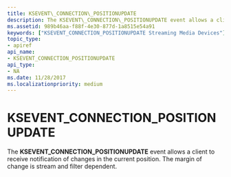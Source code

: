 ```yaml
---
title: KSEVENT\_CONNECTION\_POSITIONUPDATE
description: The KSEVENT\_CONNECTION\_POSITIONUPDATE event allows a client to receive notification of changes in the current position. The margin of change is stream and filter dependent.
ms.assetid: 989b46aa-f88f-4e30-877d-1a8515e54a91
keywords: ["KSEVENT_CONNECTION_POSITIONUPDATE Streaming Media Devices"]
topic_type:
- apiref
api_name:
- KSEVENT_CONNECTION_POSITIONUPDATE
api_type:
- NA
ms.date: 11/28/2017
ms.localizationpriority: medium
---
```


# KSEVENT\_CONNECTION\_POSITIONUPDATE


The **KSEVENT\_CONNECTION\_POSITIONUPDATE** event allows a client to receive notification of changes in the current position. The margin of change is stream and filter dependent.

 

 





